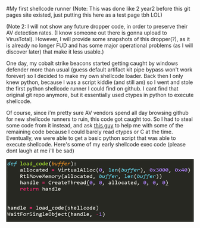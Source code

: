 #My first shellcode runner
(Note: This was done like 2 year2 before this git pages site existed, just putting this here as a test page tbh LOL)

(Note 2: I will not show any future dropper code, in order to preserve their AV detection rates. (I know someone out there is gonna upload to VirusTotal). However, I will provide
some snapshots of this dropper(?), as it is already no longer FUD and has some major operational problems (as I will discover later) that make it less usable.)

One day, my cobalt strike beacons started getting caught by windows defender more than usual (guess default artifact kit pipe bypass won't work forever) so I decided
to make my own shellcode loader. Back then I only knew python, because I was a script kiddie (and still am) so I went and stole the first python shellcode runner I could
find on github. I cant find that original git repo anymore, but it essentially used ctypes in python to execute shellcode. 

Of course, since i'm pretty sure AV vendors spend all day browsing github for new shellcode runners to ruin, this code got caught too. So I had to steal some code from it
instead, and ask [this guy](https://medium.com/@jonoans) to help me with some of the remaining code because I could barely read ctypes or C at the time. Eventually, we
were able to get a basic python script that was able to execute shellcode. Here's some of my early shellcode exec code (please dont laugh at me i'll be sad)


![Code execution!](./my_first_shellcode_img/image.png)

